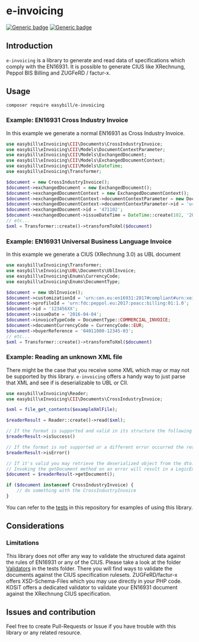 # e-invoicing
[![Generic badge](https://img.shields.io/badge/Version-0.2.2-important.svg)]()
[![Generic badge](https://img.shields.io/badge/License-MIT-blue.svg)]()

## Introduction
`e-invoicing` is a library to generate and read data of specifications which comply with the EN16931.
It is possible to generate CIUS like XRechnung, Peppol BIS Billing and ZUGFeRD / factur-x.

## Usage
```bash
composer require easybill/e-invoicing
```

### Example: EN16931 Cross Industry Invoice
In this example we generate a normal EN16931 as Cross Industry Invoice.

```PHP
use easybill\eInvoicing\CII\Documents\CrossIndustryInvoice;
use easybill\eInvoicing\CII\Models\DocumentContextParameter;
use easybill\eInvoicing\CII\Models\ExchangedDocument;
use easybill\eInvoicing\CII\Models\ExchangedDocumentContext;
use easybill\eInvoicing\CII\Models\DateTime;
use easybill\eInvoicing\Transformer;

$document = new CrossIndustryInvoice();
$document->exchangedDocument = new ExchangedDocument();
$document->exchangedDocumentContext = new ExchangedDocumentContext();
$document->exchangedDocumentContext->documentContextParameter = new DocumentContextParameter();
$document->exchangedDocumentContext->documentContextParameter->id = 'urn:cen.eu:en16931:2017';
$document->exchangedDocument->id = '471102';
$document->exchangedDocument->issueDateTime = DateTime::create(102, '20200305');
// etc...
$xml = Transformer::create()->transformToXml($document)
```

### Example: EN16931 Universal Business Language Invoice
In this example we generate a CIUS (XRechnung 3.0) as UBL document

```PHP
use easybill\eInvoicing\Transformer;
use easybill\eInvoicing\UBL\Documents\UblInvoice;
use easybill\eInvoicing\Enums\CurrencyCode;
use easybill\eInvoicing\Enums\DocumentType;

$document = new UblInvoice();
$document->customizationId = 'urn:cen.eu:en16931:2017#compliant#urn:xeinkauf.de:kosit:xrechnung_3.0';
$document->profileId = 'urn:fdc:peppol.eu:2017:poacc:billing:01:1.0';
$document->id = '123456XX';
$document->issueDate = '2016-04-04';
$document->invoiceTypeCode = DocumentType::COMMERCIAL_INVOICE;
$document->documentCurrencyCode = CurrencyCode::EUR;
$document->buyerReference = '04011000-12345-03';
// etc...
$xml = Transformer::create()->transformToXml($document)
```

### Example: Reading an unknown XML file

There might be the case that you receive some XML which may or may not be supported by this library. `e-invoicing` offers a handy
way to just parse that XML and see if is deserializable to UBL or CII.

```PHP
use easybill\eInvoicing\Reader;
use easybill\eInvoicing\CII\Documents\CrossIndustryInvoice;

$xml = file_get_contents($exampleXmlFile);

$readerResult = Reader::create()->read($xml);

// If the format is supported and valid in its structure the following check will be true
$readerResult->isSuccess()

// If the format is not supported or a different error occurred the result will have the state error.
$readerResult->isError()

// If it's valid you may retrieve the deserialized object from the dto.
// Invoking the getDocument method on an error will result in a LogicException
$document = $readerResult->getDocument(); 

if ($document instanceof CrossIndustryInvoice) {
    // do something with the CrossIndustryInvoice
}
```

You can refer to the [tests](https://github.com/easybill/e-invoicing/tree/main/tests/Integration) in this repository for examples of using this library.

## Considerations

### Limitations
This library does not offer any way to validate the structured data against the rules of EN16931 or any of the CIUS. 
Please take a look at the folder [Validators](https://github.com/easybill/e-invoicing/tree/main/tests/Validators) in the tests folder. There you will find ways to validate the documents against the CIUS specification
rulesets. ZUGFeRD/factur-x offers XSD-Schema-Files which you may use directly in your PHP code. KOSiT offers a dedicated validator to validate your EN16931
document against the XRechnung CIUS specification.

## Issues and contribution
Feel free to create Pull-Requests or Issue if you have trouble with this library or any related resource. 
